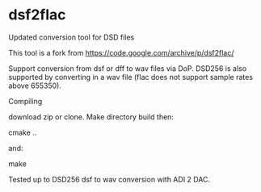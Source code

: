 # dsf2flac
Updated conversion tool for DSD files

This tool is a fork from https://code.google.com/archive/p/dsf2flac/

Support conversion from dsf or dff to wav files via DoP. DSD256 is also supported by converting in a wav file (flac does not support sample rates above 655350).

Compiling

download zip or clone. Make directory build then:

cmake ..

and:

make

Tested up to DSD256 dsf to wav conversion with ADI 2 DAC.
